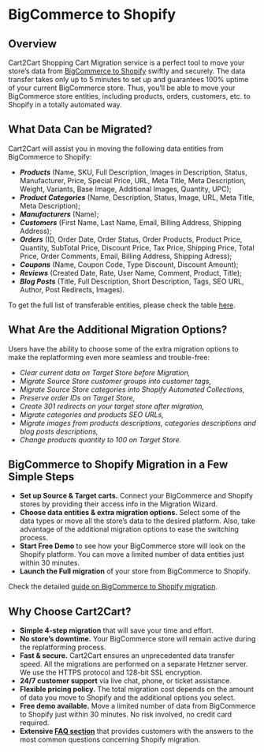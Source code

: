 # BigCommerce to Shopify
## Overview
Cart2Cart Shopping Cart Migration service is a perfect tool to move your store’s data from [BigCommerce to Shopify](https://www.shopping-cart-migration.com/shopping-cart-migration-options/2765-bigcommerce-to-shopify-migration) swiftly and securely. The data transfer takes only up to 5 minutes to set up and guarantees 100% uptime of your current BigCommerce store. Thus, you’ll be able to move your BigCommerce store entities, including products, orders, customers, etc. to Shopify in a totally automated way.
## What Data Can be Migrated?
Cart2Cart will assist you in moving the following data entities from BigCommerce to Shopify:
* **_Products_** (Name, SKU, Full Description, Images in Description, Status, Manufacturer, Price, Special Price, URL, Meta Title, Meta Description, Weight, Variants, Base Image, Additional Images, Quantity, UPC);
* **_Product Categories_** (Name, Description, Status, Image, URL, Meta Title, Meta Description);
* **_Manufacturers_** (Name);
* **_Customers_** (First Name, Last Name, Email, Billing Address, Shipping Address);
* **_Orders_** (ID, Order Date, Order Status, Order Products, Product Price, Quantity, SubTotal Price, Discount Price, Tax Price, Shipping Price, Total Price, Order Comments, Email, Billing Address, Shipping Adress);
* **_Coupons_** (Name, Coupon Code, Type Discount, Discount Amount);
* **_Reviews_** (Created Date, Rate, User Name, Comment, Product, Title);
* **_Blog Posts_** (Title, Full Description, Short Description, Tags, SEO URL, Author, Post Redirects, Images).
 
To get the full list of transferable entities, please check the table [here](https://www.shopping-cart-migration.com/shopping-cart-migration-options/2765-bigcommerce-to-shopify-migration).
## What Are the Additional Migration Options?
Users have the ability to choose some of the extra migration options to make the replatforming even more seamless and trouble-free:
* _Clear current data on Target Store before Migration,_
* _Migrate Source Store customer groups into customer tags,_ 
* _Migrate Source Store categories into Shopify Automated Collections,_
* _Preserve order IDs on Target Store,_
* _Create 301 redirects on your target store after migration,_
* _Migrate categories and products SEO URLs,_
* _Migrate images from products descriptions, categories descriptions and blog posts descriptions,_
* _Change products quantity to 100 on Target Store._
## BigCommerce to Shopify Migration in a Few Simple Steps 
* **Set up Source & Target carts.** Connect your BigCommerce and Shopify stores by providing their access info in the Migration Wizard.
* **Choose data entities & extra migration options.** Select some of the data types or move all the store’s data to the desired platform. Also, take advantage of the additional migration options to ease the switching process.
* **Start Free Demo** to see how your BigCommerce store will look on the Shopify platform. You can move a limited number of data entities just within 30 minutes.  
* **Launch the Full migration** of your store from BigCommerce to Shopify.
 
Check the detailed [guide on BigCommerce to Shopify migration](https://www.shopping-cart-migration.com/migration-guides/12389-how-to-migrate-from-bigcommerce-to-shopify). 
## Why Choose Cart2Cart?
* **Simple 4-step migration** that will save your time and effort.
* **No store’s downtime.** Your BigCommerce store will remain active during the replatforming process.
* **Fast & secure.** Cart2Cart ensures an unprecedented data transfer speed. All the migrations are performed on a separate Hetzner server. We use the HTTPS protocol and 128-bit SSL encryption.
* **24/7 customer support** via live chat, phone, or ticket assistance.
* **Flexible pricing policy.** The total migration cost depends on the amount of data you move to Shopify and the additional options you select.   
* **Free demo available.** Move a limited number of data from BigCommerce to Shopify just within 30 minutes. No risk involved, no credit card required. 
* **Extensive [FAQ section](https://www.shopping-cart-migration.com/faq/22-shopify)** that provides customers with the answers to the most common questions concerning Shopify migration.
